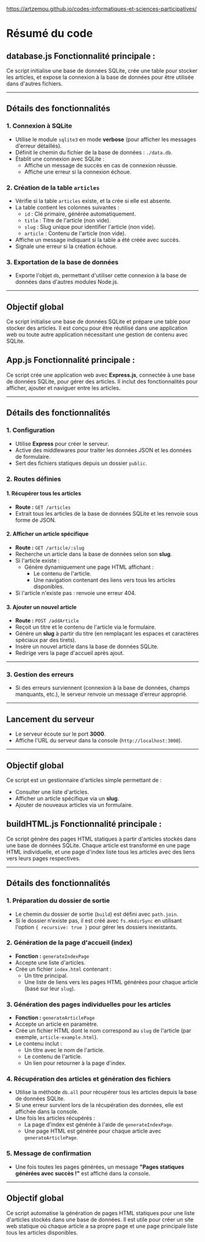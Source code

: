 https://artzemou.github.io/codes-informatiques-et-sciences-participatives/

# Résumé du code

## **database.js Fonctionnalité principale :**
Ce script initialise une base de données SQLite, crée une table pour stocker les articles, et expose la connexion à la base de données pour être utilisée dans d'autres fichiers.

---

## **Détails des fonctionnalités**

### **1. Connexion à SQLite**
- Utilise le module `sqlite3` en mode **verbose** (pour afficher les messages d'erreur détaillés).
- Définit le chemin du fichier de la base de données : `./data.db`.
- Établit une connexion avec SQLite :
  - Affiche un message de succès en cas de connexion réussie.
  - Affiche une erreur si la connexion échoue.

### **2. Création de la table `articles`**
- Vérifie si la table `articles` existe, et la crée si elle est absente.
- La table contient les colonnes suivantes :
  - `id` : Clé primaire, générée automatiquement.
  - `title` : Titre de l'article (non vide).
  - `slug` : Slug unique pour identifier l'article (non vide).
  - `article` : Contenu de l'article (non vide).
- Affiche un message indiquant si la table a été créée avec succès.
- Signale une erreur si la création échoue.

### **3. Exportation de la base de données**
- Exporte l'objet `db`, permettant d'utiliser cette connexion à la base de données dans d'autres modules Node.js.

---

## **Objectif global**
Ce script initialise une base de données SQLite et prépare une table pour stocker des articles. Il est conçu pour être réutilisé dans une application web ou toute autre application nécessitant une gestion de contenu avec SQLite.


## **App.js Fonctionnalité principale :**
Ce script crée une application web avec **Express.js**, connectée à une base de données SQLite, pour gérer des articles. Il inclut des fonctionnalités pour afficher, ajouter et naviguer entre les articles.

---

## **Détails des fonctionnalités**

### **1. Configuration**
- Utilise **Express** pour créer le serveur.
- Active des middlewares pour traiter les données JSON et les données de formulaire.
- Sert des fichiers statiques depuis un dossier `public`.

### **2. Routes définies**

#### **1. Récupérer tous les articles**
- **Route :** `GET /articles`
- Extrait tous les articles de la base de données SQLite et les renvoie sous forme de JSON.

#### **2. Afficher un article spécifique**
- **Route :** `GET /article/:slug`
- Recherche un article dans la base de données selon son **slug**.
- Si l'article existe :
  - Génère dynamiquement une page HTML affichant :
    - Le contenu de l'article.
    - Une navigation contenant des liens vers tous les articles disponibles.
- Si l'article n'existe pas : renvoie une erreur 404.

#### **3. Ajouter un nouvel article**
- **Route :** `POST /addArticle`
- Reçoit un titre et le contenu de l'article via le formulaire.
- Génère un **slug** à partir du titre (en remplaçant les espaces et caractères spéciaux par des tirets).
- Insère un nouvel article dans la base de données SQLite.
- Redirige vers la page d'accueil après ajout.

---

### **3. Gestion des erreurs**
- Si des erreurs surviennent (connexion à la base de données, champs manquants, etc.), le serveur renvoie un message d'erreur approprié.

---

## **Lancement du serveur**
- Le serveur écoute sur le port **3000**.
- Affiche l'URL du serveur dans la console (`http://localhost:3000`).

---

## **Objectif global**
Ce script est un gestionnaire d'articles simple permettant de :
- Consulter une liste d'articles.
- Afficher un article spécifique via un **slug**.
- Ajouter de nouveaux articles via un formulaire.

## **buildHTML.js Fonctionnalité principale :**
Ce script génère des pages HTML statiques à partir d'articles stockés dans une base de données SQLite. Chaque article est transformé en une page HTML individuelle, et une page d'index liste tous les articles avec des liens vers leurs pages respectives.

---

## **Détails des fonctionnalités**

### **1. Préparation du dossier de sortie**
- Le chemin du dossier de sortie (`build`) est défini avec `path.join`.
- Si le dossier n'existe pas, il est créé avec `fs.mkdirSync` en utilisant l'option `{ recursive: true }` pour gérer les dossiers inexistants.

### **2. Génération de la page d'accueil (index)**
- **Fonction :** `generateIndexPage`
- Accepte une liste d'articles.
- Crée un fichier `index.html` contenant :
  - Un titre principal.
  - Une liste de liens vers les pages HTML générées pour chaque article (basé sur leur `slug`).

### **3. Génération des pages individuelles pour les articles**
- **Fonction :** `generateArticlePage`
- Accepte un article en paramètre.
- Crée un fichier HTML dont le nom correspond au `slug` de l'article (par exemple, `article-example.html`).
- Le contenu inclut :
  - Un titre avec le nom de l'article.
  - Le contenu de l'article.
  - Un lien pour retourner à la page d'index.

### **4. Récupération des articles et génération des fichiers**
- Utilise la méthode `db.all` pour récupérer tous les articles depuis la base de données SQLite.
- Si une erreur survient lors de la récupération des données, elle est affichée dans la console.
- Une fois les articles récupérés :
  - La page d'index est générée à l'aide de `generateIndexPage`.
  - Une page HTML est générée pour chaque article avec `generateArticlePage`.

### **5. Message de confirmation**
- Une fois toutes les pages générées, un message **"Pages statiques générées avec succès !"** est affiché dans la console.

---

## **Objectif global**
Ce script automatise la génération de pages HTML statiques pour une liste d'articles stockés dans une base de données. Il est utile pour créer un site web statique où chaque article a sa propre page et une page principale liste tous les articles disponibles.
